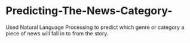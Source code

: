 # Predicting-The-News-Category-
Used Natural Language Processing to predict which genre or category a piece of news will fall in to from the story.
